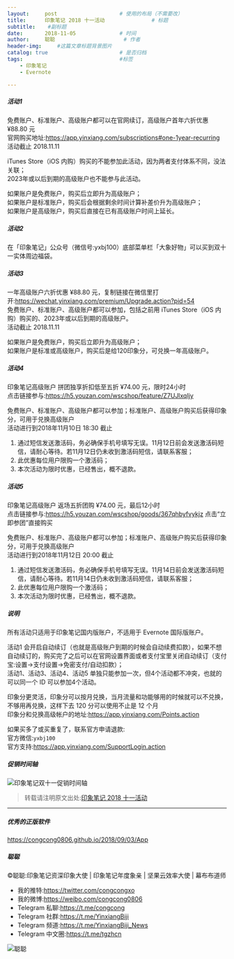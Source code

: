 ```yaml
---
layout:     post                    # 使用的布局（不需要改）
title:      印象笔记 2018 十一活动               # 标题 
subtitle:    #副标题
date:       2018-11-05              # 时间
author:     聪聪                      # 作者
header-img:     #这篇文章标题背景图片
catalog: true                       # 是否归档
tags:                               #标签
    - 印象笔记
    - Evernote

---
```


##### 活动1

免费账户、标准账户、高级账户都可以在官网续订，高级账户首年六折优惠 ¥88.80 元<br>
官网购买地址:<https://app.yinxiang.com/subscriptions#one-1year-recurring><br>
活动截止 2018.11.11<br>

iTunes Store（iOS 内购）购买的不能参加此活动，因为两者支付体系不同，没法关联；<br>
2023年或以后到期的高级账户也不能参与此活动。<br>

如果账户是免费账户，购买后立即升为高级账户；<br>
如果账户是标准账户，购买后会根据剩余时间计算补差价升为高级账户；<br>
如果账户是高级账户，购买后直接在已有高级账户时间上延长。

##### 活动2

在「印象笔记」公众号（微信号:yxbj100）底部菜单栏「大象好物」可以买到双十一实体周边福袋。

##### 活动3

一年高级账户六折优惠 ¥88.80 元，复制链接在微信里打开:<https://wechat.yinxiang.com/premium/Upgrade.action?pid=54><br>
免费账户、标准账户、高级账户都可以参加，包括之前用 iTunes Store（iOS 内购）购买的、2023年或以后到期的高级账户。<br>
活动截止 2018.11.11<br>

如果账户是免费账户，购买后立即升为高级账户；<br>
如果账户是标准或高级账户，购买后是给120印象分，可兑换一年高级账户。

##### 活动4

印象笔记高级账户 拼团独享折扣低至五折 ¥74.00 元，限时24小时<br>
点击链接参与:<https://h5.youzan.com/wscshop/feature/Z7UJlxqIjy><br>

免费账户、标准账户、高级账户都可以参加；标准账户、高级账户购买后获得印象分，可用于兑换高级账户<br>
活动进行到2018年11月10日 18:30 截止

1. 通过短信发送激活码，务必确保手机号填写无误。11月12日前会发送激活码短信，请耐心等待。若11月12日仍未收到激活码短信，请联系客服；
2. 此优惠每位用户限购一个激活码；
3. 本次活动为限时优惠，已经售出，概不退款。

##### 活动5

印象笔记高级账户 返场五折团购 ¥74.00 元，最后12小时<br>
点击链接参与:<https://h5.youzan.com/wscshop/goods/367qhbyfvykjz> 点击“立即参团”直接购买<br>

免费账户、标准账户、高级账户都可以参加；标准账户、高级账户购买后获得印象分，可用于兑换高级账户<br>
活动进行到2018年11月12日 20:00 截止

1. 通过短信发送激活码，务必确保手机号填写无误。11月14日前会发送激活码短信，请耐心等待。若11月14日仍未收到激活码短信，请联系客服；
2. 此优惠每位用户限购一个激活码；
3. 本次活动为限时优惠，已经售出，概不退款。

##### 说明

所有活动只适用于印象笔记国内版账户，不适用于 Evernote 国际版账户。<br>

活动1 会开启自动续订（也就是高级账户到期的时候会自动续费扣款），如果不想自动续订的，购买完了之后可以在官网设置界面或者支付宝里关闭自动续订（支付宝:设置->支付设置->免密支付/自动扣款）；<br>
活动1、活动3、活动4、活动5 单独只能参加一次，但4个活动都不冲突，也就的可以同一个 ID 可以参加4个活动。 <br>

印象分更灵活，印象分可以按月兑换，当月流量和功能够用的时候就可以不兑换，不够用再兑换，这样下去 120 分可以使用不止是 12 个月<br>
印象分和兑换高级帐户的地址:<https://app.yinxiang.com/Points.action>

如果买多了或买重复了，联系官方申请退款:<br>
官方微信:`yxbj100`<br>
官方支持:<https://app.yinxiang.com/SupportLogin.action>

##### 促销时间轴

![印象笔记双十一促销时间轴](https://i.v2ex.co/13Qz5y68.jpeg)

> 转载请注明原文出处:[印象笔记 2018 十一活动](https://congcong0806.github.io/2018/11/05/YinxiangSale)

---

##### 优秀的正版软件
<https://congcong0806.github.io/2018/09/03/App>

##### 聪聪
&copy;聪聪:印象笔记资深印象大使 | 印象笔记年度象亲 | 坚果云效率大使 | 幕布布道师

* 我的推特:<https://twitter.com/congcongxo>
* 我的微博:<https://weibo.com/congcong0806>
* Telegram 私聊:<https://t.me/congcong>
* Telegram 社群:<https://t.me/YinxiangBiji>
* Telegram 频道:<https://t.me/YinxiangBiji_News>
* Telegram 中文圈:<https://t.me/tgzhcn>

![聪聪](https://i.v2ex.co/3wc207g5.png)